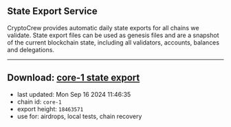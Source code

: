 ## State Export Service
CryptoCrew provides automatic daily state exports for all chains we validate. State export files can be used as genesis files and are a snapshot of the current blockchain state, including all validators, accounts, balances and delegations.

---
**Download: [core-1 state export](https://dl-eu2.ccvalidators.com/SERVICE/persistence/core-1_export_18463571.json)**
---

- last updated: Mon Sep 16 2024 11:46:35
- chain id: `core-1`
- export height: `18463571`
- use for: airdrops, local tests, chain recovery
